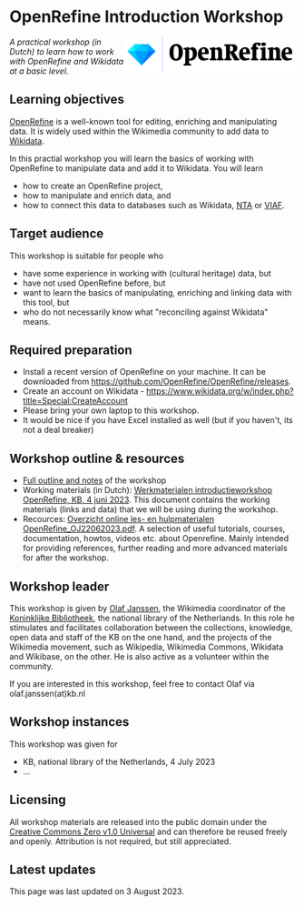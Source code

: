 # OpenRefine Introduction Workshop
<img src="logos/OpenRefine_logo_color.png" width="300" align="right"/>

*A practical workshop (in Dutch) to learn how to work with OpenRefine and Wikidata at a basic level.*

## Learning objectives
[OpenRefine](https://openrefine.org/) is a well-known tool for editing, enriching and manipulating data. It is widely used within the Wikimedia community to add data to [Wikidata](https://www.wikidata.org/).

In this practial workshop you will learn the basics of working with OpenRefine to manipulate data and add it to Wikidata. You will learn 
* how to create an OpenRefine project,
* how to manipulate and enrich data, and
* how to connect this data to databases such as Wikidata, [NTA](http://data.bibliotheken.nl/doc/dataset/persons) or [VIAF](https://www.viaf.org/).

## Target audience
This workshop is suitable for people who
* have some experience in working with (cultural heritage) data, but
* have not used OpenRefine before, but
* want to learn the basics of manipulating, enriching and linking data with this tool, but 
* who do not necessarily know what "reconciling against Wikidata" means. 

## Required preparation
* Install a recent version of OpenRefine on your machine. It can be downloaded from https://github.com/OpenRefine/OpenRefine/releases. 
* Create an account on Wikidata - https://www.wikidata.org/w/index.php?title=Special:CreateAccount
* Please bring your own laptop to this workshop.
* It would be nice if you have Excel installed as well (but if you haven't, its not a deal breaker)

## Workshop outline & resources
* [Full outline and notes](outline-and-notes.md) of the workshop
* Working materials (in Dutch): [Werkmaterialen introductieworkshop OpenRefine, KB, 4 juni 2023](https://raw.githubusercontent.com/KBNLwikimedia/OpenRefine-Introduction-Workshop/master/Werkmaterialen%20introductieworkshop%20OpenRefine%204%20juli%202023_OJ27062023.pdf). This document contains the working materials (links and data) that we will be using during the workshop.
* Recources: [Overzicht online les- en hulpmaterialen OpenRefine_OJ22062023.pdf](https://raw.githubusercontent.com/KBNLwikimedia/OpenRefine-Introduction-Workshop/master/Overzicht%20online%20les-%20en%20hulpmaterialen%20OpenRefine_OJ22062023.pdf). A selection of useful tutorials, courses, documentation, howtos, videos etc. about Openrefine. Mainly intended for providing references, further reading and more advanced materials for after the workshop.

## Workshop leader
This workshop is given by [Olaf Janssen](https://www.wikidata.org/wiki/User:OlafJanssen), the Wikimedia coordinator of the [Koninklijke Bibliotheek](https://www.kb.nl/over-ons/experts/olaf-janssen), the national library of the Netherlands. In this role he stimulates and facilitates collaboration between the collections, knowledge, open data and staff of the KB on the one hand, and the projects of the Wikimedia movement, such as Wikipedia, Wikimedia Commons, Wikidata and Wikibase, on the other. He is also active as a volunteer within the community.

If you are interested in this workshop, feel free to contact Olaf via olaf.janssen(at)kb.nl 

## Workshop instances
This workshop was given for 
* KB, national library of the Netherlands,  4 July 2023 
* ...
 
## Licensing
All workshop materials are released into the public domain under the [Creative Commons Zero v1.0 Universal](LICENSE) and can therefore be reused freely and openly. Attribution is not required, but still appreciated.

## Latest updates
This page was last updated on 3 August 2023.
